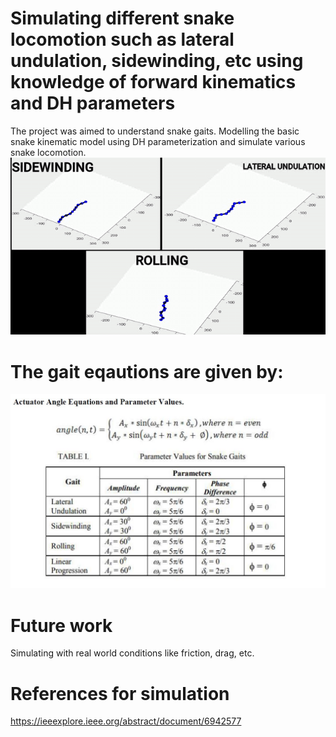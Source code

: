 # Simulating different snake locomotion such as lateral undulation, sidewinding, etc using knowledge of forward kinematics and DH parameters

The project was aimed to understand snake gaits. Modelling the basic snake kinematic model using DH parameterization and simulate various snake locomotion. 
![gif of model](SNAKE-LOCOMOTION.gif?raw=True "Snake")



# The gait eqautions are given by:
![img](Capture.JPG?raw=True "Snake")



# Future work
Simulating with real world conditions like friction, drag, etc.

# References for simulation
https://ieeexplore.ieee.org/abstract/document/6942577


